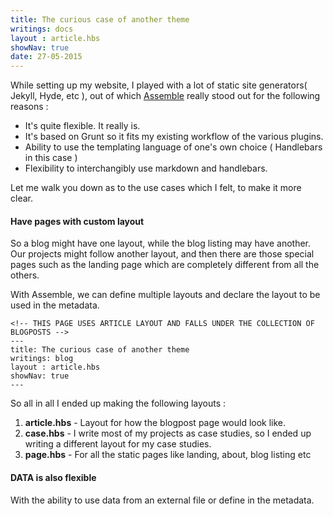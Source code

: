 ```yaml
---
title: The curious case of another theme
writings: docs
layout : article.hbs
showNav: true
date: 27-05-2015
---
```


While setting up my website, I played with a lot of static site generators( Jekyll, Hyde, etc ), out of which [Assemble](http://assemble.io/) really stood out for the following reasons :

- It's quite flexible. It really is.
- It's based on Grunt so it fits my existing workflow of the various plugins.
- Ability to use the templating language of one's own choice ( Handlebars in this case )
- Flexibility to interchangibly use markdown and handlebars.

Let me walk you down as to the use cases which I felt, to make it more clear.

#### Have pages with custom layout
So a blog might have one layout, while the blog listing may have another. Our projects might follow another layout, and then there are those special pages such as the landing page which are completely different from all the others.

With Assemble, we can define multiple layouts and declare the layout to be used in the metadata.

```
<!-- THIS PAGE USES ARTICLE LAYOUT AND FALLS UNDER THE COLLECTION OF BLOGPOSTS -->
---
title: The curious case of another theme
writings: blog
layout : article.hbs
showNav: true
---
```

So all in all I ended up making the following layouts :

1. **article.hbs** - Layout for how the blogpost page would look like.
2. **case.hbs** - I write most of my projects as case studies, so I ended up writing a different layout for my case studies.
3. **page.hbs** - For all the static pages like landing, about, blog listing etc

#### DATA is also flexible
With the ability to use data from an external file or define in the metadata.

